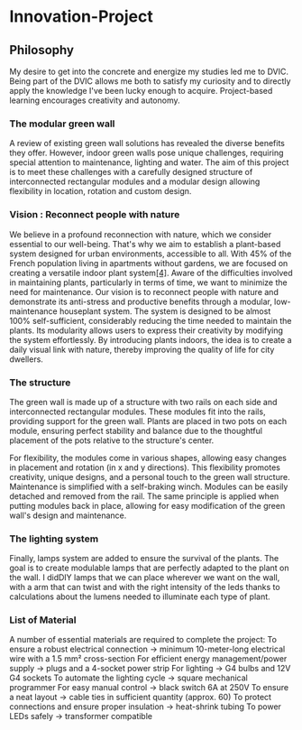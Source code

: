 # Innovation-Project

## Philosophy 

My desire to get into the concrete and energize my studies led me to DVIC. Being part of the DVIC allows me both to satisfy my curiosity and to directly apply the knowledge I've been lucky enough to acquire. Project-based learning encourages creativity and autonomy. 

### The modular green wall 

A review of existing green wall solutions has revealed the diverse benefits they offer. However, indoor green walls pose unique challenges, requiring special attention to maintenance, lighting and water. The aim of this project is to meet these challenges with a carefully designed structure of interconnected rectangular modules and a modular design allowing flexibility in location, rotation and custom design.

### Vision : Reconnect people with nature

We believe in a profound reconnection with nature, which we consider essential to our well-being. That's why we aim to establish a plant-based system designed for urban environments, accessible to all. With 45% of the French population living in apartments without gardens, we are focused on creating a versatile indoor plant system[[4]](https://dvic.devinci.fr/projects/modular-green-wall#fn4). Aware of the difficulties involved in maintaining plants, particularly in terms of time, we want to minimize the need for maintenance. Our vision is to reconnect people with nature and demonstrate its anti-stress and productive benefits through a modular, low-maintenance houseplant system. The system is designed to be almost 100% self-sufficient, considerably reducing the time needed to maintain the plants. Its modularity allows users to express their creativity by modifying the system effortlessly. By introducing plants indoors, the idea is to create a daily visual link with nature, thereby improving the quality of life for city dwellers.

### The structure

The green wall is made up of a structure with two rails on each side and interconnected rectangular modules. These modules fit into the rails, providing support for the green wall. Plants are placed in two pots on each module, ensuring perfect stability and balance due to the thoughtful placement of the pots relative to the structure's center.

For flexibility, the modules come in various shapes, allowing easy changes in placement and rotation (in x and y directions). This flexibility promotes creativity, unique designs, and a personal touch to the green wall structure. Maintenance is simplified with a self-braking winch. Modules can be easily detached and removed from the rail. The same principle is applied when putting modules back in place, allowing for easy modification of the green wall's design and maintenance.

### The lighting system

Finally, lamps system are added to ensure the survival of the plants. The goal is to create modulable lamps that are perfectly adapted to the plant on the wall. I didDIY lamps that we can place wherever we want on the wall, with a arm that can twist and with the right intensity of the leds thanks to calculations about the lumens needed to illuminate each type of plant.

### List of Material

A number of essential materials are required to complete the project:
To ensure a robust electrical connection -> minimum 10-meter-long electrical wire with a 1.5 mm² cross-section
For efficient energy management/power supply -> plugs and a 4-socket power strip
For lighting -> G4 bulbs and 12V G4 sockets
To automate the lighting cycle -> square mechanical programmer
For easy manual control -> black switch 6A at 250V
To ensure a neat layout -> cable ties in sufficient quantity (approx. 60)
To protect connections and ensure proper insulation -> heat-shrink tubing
To power LEDs safely -> transformer compatible
